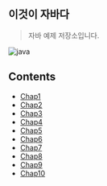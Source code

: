 ## 이것이 자바다

> 자바 예제 저장소입니다.

![java](<https://img.shields.io/badge/java-jdk11-orange.svg?style=flat&logo=java>) 

## Contents

* [Chap1]()
* [Chap2]()
* [Chap3]()
* [Chap4]()
* [Chap5]()
* [Chap6]()
* [Chap7]()
* [Chap8]()
* [Chap9]()
* [Chap10]()

